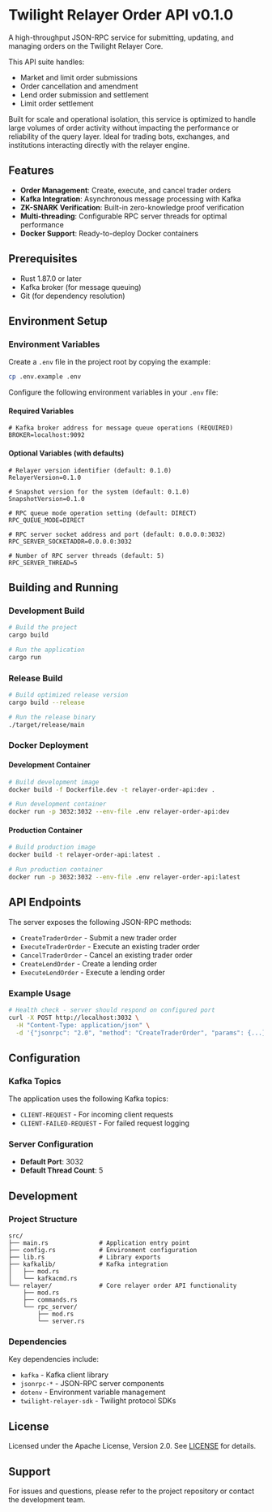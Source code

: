 # Twilight Relayer Order API v0.1.0

A high-throughput JSON-RPC service for submitting, updating, and managing orders on the Twilight Relayer Core.

This API suite handles:

- Market and limit order submissions
- Order cancellation and amendment
- Lend order submission and settlement
- Limit order settlement

Built for scale and operational isolation, this service is optimized to handle large volumes of order activity without impacting the performance or reliability of the query layer. Ideal for trading bots, exchanges, and institutions interacting directly with the relayer engine.

## Features

- **Order Management**: Create, execute, and cancel trader orders
- **Kafka Integration**: Asynchronous message processing with Kafka
- **ZK-SNARK Verification**: Built-in zero-knowledge proof verification
- **Multi-threading**: Configurable RPC server threads for optimal performance
- **Docker Support**: Ready-to-deploy Docker containers

## Prerequisites

- Rust 1.87.0 or later
- Kafka broker (for message queuing)
- Git (for dependency resolution)

## Environment Setup

### Environment Variables

Create a `.env` file in the project root by copying the example:

```bash
cp .env.example .env
```

Configure the following environment variables in your `.env` file:

#### Required Variables

```env
# Kafka broker address for message queue operations (REQUIRED)
BROKER=localhost:9092
```

#### Optional Variables (with defaults)

```env
# Relayer version identifier (default: 0.1.0)
RelayerVersion=0.1.0

# Snapshot version for the system (default: 0.1.0)
SnapshotVersion=0.1.0

# RPC queue mode operation setting (default: DIRECT)
RPC_QUEUE_MODE=DIRECT

# RPC server socket address and port (default: 0.0.0.0:3032)
RPC_SERVER_SOCKETADDR=0.0.0.0:3032

# Number of RPC server threads (default: 5)
RPC_SERVER_THREAD=5
```

## Building and Running

### Development Build

```bash
# Build the project
cargo build

# Run the application
cargo run
```

### Release Build

```bash
# Build optimized release version
cargo build --release

# Run the release binary
./target/release/main
```

### Docker Deployment

#### Development Container

```bash
# Build development image
docker build -f Dockerfile.dev -t relayer-order-api:dev .

# Run development container
docker run -p 3032:3032 --env-file .env relayer-order-api:dev
```

#### Production Container

```bash
# Build production image
docker build -t relayer-order-api:latest .

# Run production container
docker run -p 3032:3032 --env-file .env relayer-order-api:latest
```

## API Endpoints

The server exposes the following JSON-RPC methods:

- `CreateTraderOrder` - Submit a new trader order
- `ExecuteTraderOrder` - Execute an existing trader order
- `CancelTraderOrder` - Cancel an existing trader order
- `CreateLendOrder` - Create a lending order
- `ExecuteLendOrder` - Execute a lending order

### Example Usage

```bash
# Health check - server should respond on configured port
curl -X POST http://localhost:3032 \
  -H "Content-Type: application/json" \
  -d '{"jsonrpc": "2.0", "method": "CreateTraderOrder", "params": {...}, "id": 1}'
```

## Configuration

### Kafka Topics

The application uses the following Kafka topics:

- `CLIENT-REQUEST` - For incoming client requests
- `CLIENT-FAILED-REQUEST` - For failed request logging

### Server Configuration

- **Default Port**: 3032
- **Default Thread Count**: 5

## Development

### Project Structure

```
src/
├── main.rs              # Application entry point
├── config.rs            # Environment configuration
├── lib.rs               # Library exports
├── kafkalib/            # Kafka integration
│   ├── mod.rs
│   └── kafkacmd.rs
└── relayer/             # Core relayer order API functionality
    ├── mod.rs
    ├── commands.rs
    └── rpc_server/
        ├── mod.rs
        └── server.rs
```

### Dependencies

Key dependencies include:

- `kafka` - Kafka client library
- `jsonrpc-*` - JSON-RPC server components
- `dotenv` - Environment variable management
- `twilight-relayer-sdk` - Twilight protocol SDKs

## License

Licensed under the Apache License, Version 2.0. See [LICENSE](LICENSE) for details.

## Support

For issues and questions, please refer to the project repository or contact the development team.
